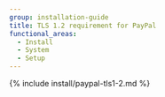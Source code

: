 ```yaml
---
group: installation-guide
title: TLS 1.2 requirement for PayPal
functional_areas:
  - Install
  - System
  - Setup
---
```


{% include install/paypal-tls1-2.md %}

